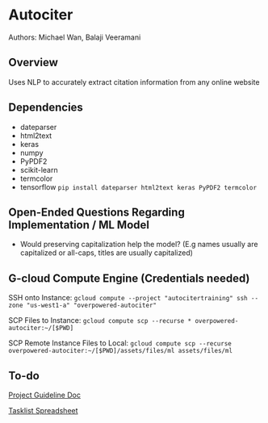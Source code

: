 # Autociter
Authors: Michael Wan, Balaji Veeramani

## Overview
Uses NLP to accurately extract citation information from any online website

## Dependencies
- dateparser
- html2text
- keras
- numpy
- PyPDF2
- scikit-learn
- termcolor
- tensorflow
```pip install dateparser html2text keras PyPDF2 termcolor```

## Open-Ended Questions Regarding Implementation / ML Model
- Would preserving capitalization help the model? (E.g names usually are capitalized or all-caps, titles are usually capitalized)

## G-cloud Compute Engine (Credentials needed)
SSH onto Instance: ```gcloud compute --project "autocitertraining" ssh --zone "us-west1-a" "overpowered-autociter"```

SCP Files to Instance: ```gcloud compute scp --recurse * overpowered-autociter:~/[$PWD]```

SCP Remote Instance Files to Local: ```gcloud compute scp --recurse overpowered-autociter:~/[$PWD]/assets/files/ml assets/files/ml```

## To-do
[Project Guideline Doc](https://docs.google.com/document/d/1TixeELMOJiErqlB_TrHYywdB45SXnI5XN9w0SOLU6vg/edit?usp=sharing)

[Tasklist Spreadsheet](https://docs.google.com/spreadsheets/u/1/d/19hu5XHxxJJhKcj1pjO9ej4refWhLfN44qf1FG3D5WgE/edit?usp=drive_web&ouid=117162895624284967633)
